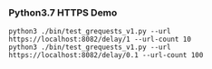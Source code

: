 ### Python3.7 HTTPS Demo
```shell
python3 ./bin/test_grequests_v1.py --url https://localhost:8082/delay/1 --url-count 10
python3 ./bin/test_grequests_v1.py --url https://localhost:8082/delay/0.1 --url-count 100
```
